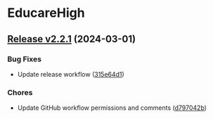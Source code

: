 # EducareHigh

## [Release v2.2.1](https://github.com/GreatIdeasGH/EducareHigh/releases/tag/v2.2.1) (2024-03-01)

### Bug Fixes

* Update release workflow ([315e64d1](https://github.com/GreatIdeasGH/EducareHigh/commit/315e64d1fedc26fbbe68c52c9894140259b8ff31))

### Chores

* Update GitHub workflow permissions and comments ([d797042b](https://github.com/GreatIdeasGH/EducareHigh/commit/d797042b15e57db14560f07dcb7b6d5d068eb22d))